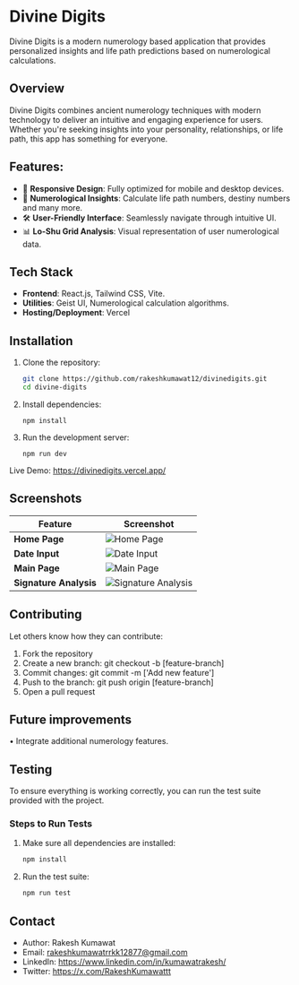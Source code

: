 # **Divine Digits**

Divine Digits is a modern numerology based application that provides personalized insights and life path predictions based on numerological calculations.

## **Overview**

Divine Digits combines ancient numerology techniques with modern technology to deliver an intuitive and engaging experience for users. Whether you're seeking insights into your personality, relationships, or life path, this app has something for everyone.

## **Features:**

- 🎨 **Responsive Design**: Fully optimized for mobile and desktop devices.  
- 🔢 **Numerological Insights**: Calculate life path numbers, destiny numbers and many more.
- 🛠️ **User-Friendly Interface**: Seamlessly navigate through intuitive UI.
- 📊 **Lo-Shu Grid Analysis**: Visual representation of user numerological data.


## **Tech Stack**

- **Frontend**: React.js, Tailwind CSS, Vite.  
- **Utilities**: Geist UI, Numerological calculation algorithms.
- **Hosting/Deployment**: Vercel


## **Installation**

1. Clone the repository:  
   ```bash
   git clone https://github.com/rakeshkumawat12/divinedigits.git
   cd divine-digits
   ```



2. Install dependencies:
    ```
    npm install
    ```

3. Run the development server:
    ```
    npm run dev
    ```

Live Demo: https://divinedigits.vercel.app/

## **Screenshots**

| **Feature**              | **Screenshot**                              |
|--------------------------|---------------------------------------------|
| **Home Page**            | ![Home Page](src/assets/Divine-Digits-Home.png) |
| **Date Input**           | ![Date Input](src/assets/Divine-digits-input.png) |
| **Main Page**            | ![Main Page](src/assets/Divine-digits-Main.png) |
| **Signature Analysis**   | ![Signature Analysis](src/assets/Divine-digits-SignAnalysis.png) |


## **Contributing**
Let others know how they can contribute:
1.	Fork the repository
2.	Create a new branch: git checkout -b [feature-branch]
3.	Commit changes: git commit -m ['Add new feature']
4.	Push to the branch: git push origin [feature-branch]
5.	Open a pull request

## **Future improvements**
•	Integrate additional numerology features.

## Testing

To ensure everything is working correctly, you can run the test suite provided with the project.  

### **Steps to Run Tests**

1. Make sure all dependencies are installed:  
   ```bash
   npm install 
   ```

2. Run the test suite:
   ```bash
   npm run test
    ```

## Contact

- Author: Rakesh Kumawat
- Email: rakeshkumawatrrkk12877@gmail.com
- LinkedIn: https://www.linkedin.com/in/kumawatrakesh/
- Twitter: https://x.com/RakeshKumawattt

